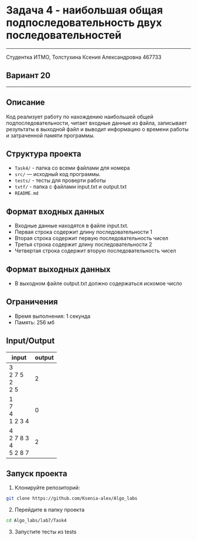 # Задача 4 - наибольшая общая подпоследовательность двух последовательностей
___
Студентка ИТМО, Толстухина Ксения Александровна 467733

## Вариант 20
___

## Описание
Код реализует работу по нахождению наибольшей общей подпоследовательности,
читает входные данные из файла, записывает результаты в выходной файл 
и выводит информацию о времени работы и затраченной памяти программы.

## Структура проекта
- `Task4/` - папка со всеми файлами для номера
- `src/` — исходный код программы.
- `tests/` - тесты для проверти работы
- `txtf/` - папка с файлами input.txt и output.txt
- `README.md`

## Формат входных данных
- Входные данные находятся в файле input.txt.
- Первая строка содержит длину последовательности 1
- Вторая строка содержит первую последовательность чисел
- Третья строка содержит длину последовательности 2 
- Четвертая строка содержит вторую последовательность чисел

## Формат выходных данных
- В выходном файле output.txt должно содержаться искомое число

## Ограничения
- Время выполнения: 1 секунда
- Память: 256 мб

## Input/Output
| input                              | output |
|------------------------------------|--------|
| 3 <br/>2 7 5 <br/>2 <br/>2 5       | 2      |
| 1 <br/>7 <br/>4 <br/> 1 2 3 4      | 0      |
| 4 <br/>2 7 8 3 <br/>4 <br/>5 2 8 7 | 2      |



## Запуск проекта
1. Клонируйте репозиторий:
```bash
git clone https://github.com/Ksenia-alex/Algo_labs
```

2. Перейдите в папку проекта
```bash
cd Algo_labs/lab7/Task4
```

3. Запустите тесты из tests
